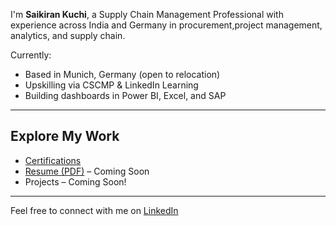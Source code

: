 I'm **Saikiran Kuchi**, a Supply Chain Management Professional with experience across India and Germany in procurement,project management, analytics, and supply chain.

Currently:
- Based in Munich, Germany (open to relocation)
- Upskilling via CSCMP & LinkedIn Learning
- Building dashboards in Power BI, Excel, and SAP

---

## Explore My Work

- [Certifications](./certifications.md)
- [Resume (PDF)](resume.pdf) – Coming Soon
- Projects – Coming Soon!

---

Feel free to connect with me on [LinkedIn](https://www.linkedin.com/in/saikuchi)
